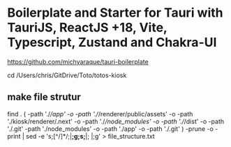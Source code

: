 # Boilerplate and Starter for Tauri with TauriJS, ReactJS +18, Vite, Typescript, Zustand and Chakra-UI
https://github.com/michyaraque/tauri-boilerplate


cd /Users/chris/GitDrive/Toto/totos-kiosk

## make file strutur
find . \( -path './*/app' -o  -path './*/renderer/public/assets' -o -path './kiosk/renderer/.next' -o -path './*/node_modules' -o -path './*/dist' -o -path './.git' -path './node_modules' -o -path './app' -o -path './.git' \) -prune -o -print | sed -e 's;[^/]*/;|____;g;s;____|; |;g' > file_structure.txt